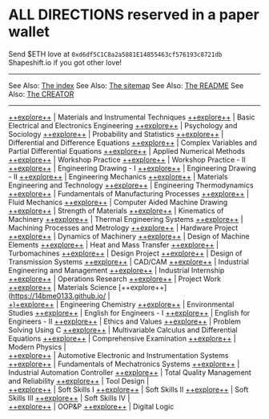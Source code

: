 # ALL DIRECTIONS reserved in a paper wallet
Send $ETH love at `0xd6df5C1C8a2a5881E14855463cf576193c8721db`
Shapeshift.io if you got other love!


---


See Also: [The index](index.md)
See Also: [The sitemap](sitemap.md)
See Also: [The README](README.md)
See Also: [The CREATOR](https://N1X.site)


---



[++explore++](https://14bme0133.github.io/CHY102)	|	Materials and Instrumental Techniques
[++explore++](https://14bme0133.github.io/EEE101)	|	Basic Electrical and Electronics Engineering
[++explore++](https://14bme0133.github.io/HUM101)	|	Psychology and Sociology
[++explore++](https://14bme0133.github.io/MAT104)	|	Probability and Statistics
[++explore++](https://14bme0133.github.io/MAT115)	|	Differential and Difference Equations
[++explore++](https://14bme0133.github.io/MAT201)	|	Complex Variables and Partial Differential Equations
[++explore++](https://14bme0133.github.io/MAT205)	|	Applied Numerical Methods
[++explore++](https://14bme0133.github.io/MEE102)	|	Workshop Practice
[++explore++](https://14bme0133.github.io/MEE104)	|	Workshop Practice - II
[++explore++](https://14bme0133.github.io/MEE107)	|	Engineering Drawing - I
[++explore++](https://14bme0133.github.io/MEE108)	|	Engineering Drawing - II
[++explore++](https://14bme0133.github.io/MEE202)	|	Engineering Mechanics
[++explore++](https://14bme0133.github.io/MEE203)	|	Materials Engineering and Technology
[++explore++](https://14bme0133.github.io/MEE204)	|	Engineering Thermodynamics
[++explore++](https://14bme0133.github.io/MEE205)	|	Fundamentals of Manufacturing Processes
[++explore++](https://14bme0133.github.io/MEE206)	|	Fluid Mechanics
[++explore++](https://14bme0133.github.io/MEE207)	|	Computer Aided Machine Drawing
[++explore++](https://14bme0133.github.io/MEE214)	|	Strength of Materials
[++explore++](https://14bme0133.github.io/MEE215)	|	Kinematics of Machinery
[++explore++](https://14bme0133.github.io/MEE216)	|	Thermal Engineering Systems
[++explore++](https://14bme0133.github.io/MEE217)	|	Machining Processes and Metrology
[++explore++](https://14bme0133.github.io/MEE218)	|	Hardware Project
[++explore++](https://14bme0133.github.io/MEE301)	|	Dynamics of Machinery
[++explore++](https://14bme0133.github.io/MEE302)	|	Design of Machine Elements
[++explore++](https://14bme0133.github.io/MEE303)	|	Heat and Mass Transfer
[++explore++](https://14bme0133.github.io/MEE304)	|	Turbomachines
[++explore++](https://14bme0133.github.io/MEE305)	|	Design Project
[++explore++](https://14bme0133.github.io/MEE306)	|	Design of Transmission Systems
[++explore++](https://14bme0133.github.io/MEE307)	|	CAD/CAM
[++explore++](https://14bme0133.github.io/MEE308)	|	Industrial Engineering and Management
[++explore++](https://14bme0133.github.io/MEE399)	|	Industrial Internship
[++explore++](https://14bme0133.github.io/MEE437)	|	Operations Research
[++explore++](https://14bme0133.github.io/MEE499)	|	Project Work
[++explore++](https://14bme0133.github.io/PHY102)	|	Materials Science
[++explore++](https://14bme0133.github.io/	|	
[+)+explore++](https://14bme0133.github.io/CHY101)	|	Engineering Chemistry
[++explore++](https://14bme0133.github.io/CHY104)	|	Environmental Studies
[++explore++](https://14bme0133.github.io/ENG101)	|	English for Engineers - I
[++explore++](https://14bme0133.github.io/ENG102)	|	English for Engineers - II
[++explore++](https://14bme0133.github.io/HUM121)	|	Ethics and Values
[++explore++](https://14bme0133.github.io/ITE101)	|	Problem Solving Using C
[++explore++](https://14bme0133.github.io/MAT114)	|	Multivariable Calculus and Differential Equations
[++explore++](https://14bme0133.github.io/MEE498)	|	Comprehensive Examination
[++explore++](https://14bme0133.github.io/PHY101)	|	Modern Physics
	|	
[++explore++](https://14bme0133.github.io/MEE241)	|	Automotive Electronic and Instrumentation Systems
[++explore++](https://14bme0133.github.io/MEE243)	|	Fundamentals of Mechatronics Systems
[++explore++](https://14bme0133.github.io/MEE244)	|	Industrial Automation Controller
[++explore++](https://14bme0133.github.io/MEE401)	|	Total Quality Management and Reliability
[++explore++](https://14bme0133.github.io/MEE432)	|	Tool Design
	|	
[++explore++](https://14bme0133.github.io/STS201)	|	Soft Skills I
[++explore++](https://14bme0133.github.io/STS202)	|	Soft Skills II
[++explore++](https://14bme0133.github.io/STS301)	|	Soft Skills III
[++explore++](https://14bme0133.github.io/STS302)	|	Soft Skills IV
	|	
[++explore++](https://14bme0133.github.io/CSE219)	|	OOP&P
[++explore++](https://14bme0133.github.io/CSE109)	|	Digital Logic

